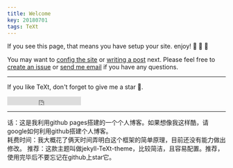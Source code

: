 ```yaml
---
title: Welcome
key: 20180701
tags: TeXt
---
```


If you see this page, that means you have setup your site. enjoy! :ghost: :ghost: :ghost:

<!--more-->

You may want to [config the site](https://tianqi.name/jekyll-TeXt-theme/docs/en/configuration) or [writing a post](https://tianqi.name/jekyll-TeXt-theme/docs/en/writing-posts) next. Please feel free to [create an issue](https://github.com/kitian616/jekyll-TeXt-theme/issues) or [send me email](mailto:kitian616@outlook.com) if you have any questions.

---

If you like TeXt, don't forget to give me a star :star2:.

<iframe src="https://ghbtns.com/github-btn.html?user=kitian616&repo=jekyll-TeXt-theme&type=star&count=true" frameborder="0" scrolling="0" width="170px" height="20px"></iframe>

---
话：这是我利用github pages搭建的一个个人博客。如果想像我这样酷，请google如何利用github搭建个人博客。  
耗费时间：我大概花了俩天时间弄明白这个框架的简单原理，目前还没有能力做出修改。
推荐：这款主题叫做jekyll-TeXt-theme，比较简洁，且容易配置。推荐，使用完毕后不要忘记在github上star它。
